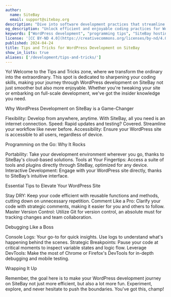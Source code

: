 ```yaml
---
author:
  name: SiteBay
  email: support@sitebay.org
description: "Dive into software development practices that streamline your coding process, making development on WordPress sites hosted on SiteBay not just efficient but enjoyable."
og_description: "Unlock efficient and enjoyable coding practices for WordPress development on SiteBay, tailored for both mobile and traditional environments."
keywords: ["WordPress development", "programming tips", "SiteBay hosting"]
license: '[CC BY-ND 4.0](https://creativecommons.org/licenses/by-nd/4.0)'
published: 2024-04-24
title: Tips and Tricks for WordPress Development on SiteBay
show_in_lists: true
aliases: ['/development/tips-and-tricks/']
---
```


Yo! Welcome to the Tips and Tricks zone, where we transform the ordinary into the extraordinary. This spot is dedicated to sharpening your coding skills, making your journey through WordPress development on SiteBay not just smoother but also more enjoyable. Whether you're tweaking your site or embarking on full-scale development, we've got the insider knowledge you need.

Why WordPress Development on SiteBay is a Game-Changer

Flexibility: Develop from anywhere, anytime. With SiteBay, all you need is an internet connection.
Speed: Rapid updates and testing? Covered. Streamline your workflow like never before.
Accessibility: Ensure your WordPress site is accessible to all users, regardless of device.

Programming on the Go: Why It Rocks

Portability: Take your development environment wherever you go, thanks to SiteBay's cloud-based solutions.
Tools at Your Fingertips: Access a suite of tools and plugins directly through SiteBay, optimized for any device.
Interactive Development: Engage with your WordPress site directly, thanks to SiteBay’s intuitive interface.

Essential Tips to Elevate Your WordPress Site

Stay DRY: Keep your code efficient with reusable functions and methods, cutting down on unnecessary repetition.
Comment Like a Pro: Clarify your code with strategic comments, making it easier for you and others to follow.
Master Version Control: Utilize Git for version control, an absolute must for tracking changes and team collaboration.

Debugging Like a Boss

Console Logs: Your go-to for quick insights. Use logs to understand what's happening behind the scenes.
Strategic Breakpoints: Pause your code at critical moments to inspect variable states and logic flow.
Leverage DevTools: Make the most of Chrome or Firefox's DevTools for in-depth debugging and mobile testing.

Wrapping It Up

Remember, the goal here is to make your WordPress development journey on SiteBay not just more efficient, but also a lot more fun. Experiment, explore, and never hesitate to push the boundaries. You've got this, champ!